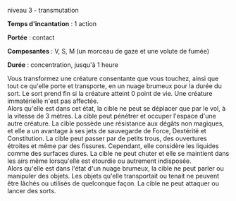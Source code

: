 niveau 3 - transmutation

**Temps d'incantation** : 1 action

**Portée** : contact

**Composantes** : V, S, M (un morceau de gaze et une volute de fumée)

**Durée** : concentration, jusqu'à 1 heure

Vous transformez une créature consentante que vous touchez, ainsi que tout ce qu'elle porte et transporte, en un nuage brumeux pour la durée du sort. Le sort prend fin si la créature atteint 0 point de vie. Une créature immatérielle n'est pas affectée.  
Alors qu'elle est dans cet état, la cible ne peut se déplacer que par le vol, à la vitesse de 3 mètres. La cible peut pénétrer et occuper l'espace d'une autre créature. La cible possède une résistance aux dégâts non magiques, et elle a un avantage à ses jets de sauvegarde de Force, Dextérité et Constitution. La cible peut passer par de petits trous, des ouvertures étroites et même par des fissures. Cependant, elle considère les liquides comme des surfaces dures. La cible ne peut chuter et elle se maintient dans les airs même lorsqu'elle est étourdie ou autrement indisposée.  
Alors qu'elle est dans l'état d'un nuage brumeux, la cible ne peut parler ou manipuler des objets. Les objets qu'elle transportait ou tenait ne peuvent être lâchés ou utilisés de quelconque façon. La cible ne peut attaquer ou lancer des sorts.